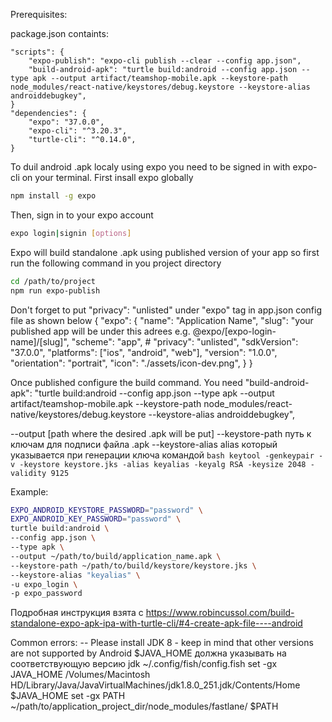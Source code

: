 Prerequisites:

 package.json containts:
 
    "scripts": {
        "expo-publish": "expo-cli publish --clear --config app.json",
        "build-android-apk": "turtle build:android --config app.json --type apk --output artifact/teamshop-mobile.apk --keystore-path node_modules/react-native/keystores/debug.keystore --keystore-alias androiddebugkey",
    } 
    "dependencies": {
        "expo": "37.0.0",
        "expo-cli": "^3.20.3",
        "turtle-cli": "^0.14.0",
    }

To duil android .apk localy using expo you need to be signed in with expo-cli on your terminal. First insall expo globally
```bash
npm install -g expo
```
Then, sign in to your expo account
```bash
expo login|signin [options]
```
Expo will build standalone .apk using published version of your app so first run the following command in you project directory
```bash
cd /path/to/project
npm run expo-publish
```
Don't forget to put "privacy": "unlisted" under "expo" tag in app.json config file as shown below
{
  "expo": {
    "name": "Application Name",
    "slug": "your published app will be under this adrees e.g. @expo/[expo-login-name]/[slug]",
    "scheme": "app",
    # "privacy": "unlisted",
    "sdkVersion": "37.0.0",
    "platforms": ["ios", "android", "web"],
    "version": "1.0.0",
    "orientation": "portrait",
    "icon": "./assets/icon-dev.png",
  }
}

Once published configure the build command. You need 
"build-android-apk": "turtle build:android --config app.json --type apk --output artifact/teamshop-mobile.apk --keystore-path node_modules/react-native/keystores/debug.keystore --keystore-alias androiddebugkey",

--output [path where the desired .apk will be put]
--keystore-path путь к ключам для подписи файла .apk
--keystore-alias alias который указывается при генерации ключа командой ```bash keytool -genkeypair -v -keystore keystore.jks -alias keyalias -keyalg RSA -keysize 2048 -validity 9125```

Example:

```bash
EXPO_ANDROID_KEYSTORE_PASSWORD="password" \
EXPO_ANDROID_KEY_PASSWORD="password" \
turtle build:android \
--config app.json \
--type apk \
--output ~/path/to/build/application_name.apk \
--keystore-path ~/path/to/build/keystore/keystore.jks \
--keystore-alias "keyalias" \
-u expo_login \
-p expo_password
```

Подробная инструкция взята с https://www.robincussol.com/build-standalone-expo-apk-ipa-with-turtle-cli/#4-create-apk-file----android

Common errors:
-- Please install JDK 8 - keep in mind that other versions are not supported by Android
$JAVA_HOME должна указывать на соответствующую версию jdk
~/.config/fish/config.fish
set -gx JAVA_HOME /Volumes/Macintosh HD/Library/Java/JavaVirtualMachines/jdk1.8.0_251.jdk/Contents/Home $JAVA_HOME
set -gx PATH ~/path/to/application_project_dir/node_modules/fastlane/ $PATH
